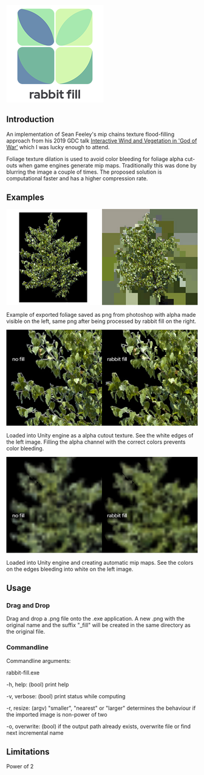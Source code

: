 ![](rabbit-fill-header.png)

## Introduction

An implementation of Sean Feeley's mip chains texture flood-filling approach from his 2019 GDC talk [Interactive Wind and Vegetation in 'God of War'](https://schedule2019.gdconf.com/session/interactive-wind-and-vegetation-in-god-of-war/860472) which I was lucky enough to attend.

Foliage texture dilation is used to avoid color bleeding for foliage alpha cut-outs when game engines generate mip maps. Traditionally this was done by blurring the image a couple of times. The proposed solution is computational faster and has a higher compression rate.

## Examples

![](bg.jpg)

Example of exported foliage saved as png from photoshop with alpha made visible on the left, same png after being processed by rabbit fill on the right.

![](alpha.jpg)

Loaded into Unity engine as a alpha cutout texture. See the white edges of the left image. Filling the alpha channel with the correct colors prevents color bleeding.

![](mip4.jpg)

Loaded into Unity engine and creating automatic mip maps. See the colors on the edges bleeding into white on the left image.



## Usage

### Drag and Drop

Drag and drop a .png file onto the .exe application. A new .png with the original name and the suffix "_fill" will be created in the same directory as the original file.



### Commandline

Commandline arguments:

rabbit-fill.exe <inputpath> <outputpath> <optional arguments>

-h, help:	(bool) print help

-v, verbose:	(bool) print status while computing

-r, resize:	(argv) "smaller", "nearest" or "larger" determines the behaviour if the imported image is non-power of two

-o, overwrite:	(bool) if the output path already exists, overwrite file or find next incremental name



## Limitations

Power of 2